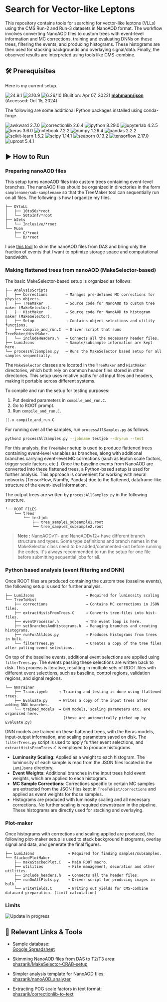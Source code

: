 #  Search for Vector-like Leptons
This repository contains tools for searching for vector-like leptons (VLLs) using the CMS Run-2 and Run-3 datasets in NanoAOD format. The workflow involves converting NanoAOD files to custom trees with event-level information and MC corrections, training and evaluating DNNs on these trees, filtering the events, and producing histograms. These histograms are then used for stacking backgrounds and overlaying signal/data. Finally, the observed results are interpreted using tools like CMS-combine.

## 🛠️ Prerequisites

Here is my current setup.

![24.9.1](https://img.shields.io/badge/Conda-24.9.1-green)
![3.10.9](https://img.shields.io/badge/Python-3.10.9-blue)
![6.26/10](https://img.shields.io/badge/ROOT-6.26%2F10-yellow) (Built on: Apr 07, 2023)
**[nlohmann/json](https://github.com/nlohmann/json)** (Accessed: Oct 15, 2024)

The following are some additional Python packages installed using conda-forge.

![awkward 2.7.0](https://img.shields.io/badge/awkward-2.7.0-lightgrey)  ![correctionlib 2.6.4](https://img.shields.io/badge/correctionlib-2.6.4-lightgrey)  ![ipython 8.29.0](https://img.shields.io/badge/ipython-8.29.0-lightgrey)  ![jupyterlab 4.2.5](https://img.shields.io/badge/jupyterlab-4.2.5-lightgrey)  ![keras 3.6.0](https://img.shields.io/badge/keras-3.6.0-lightgrey)  ![notebook 7.2.2](https://img.shields.io/badge/notebook-7.2.2-lightgrey)  ![numpy 1.26.4](https://img.shields.io/badge/numpy-1.26.4-lightgrey)  ![pandas 2.2.2](https://img.shields.io/badge/pandas-2.2.2-lightgrey)  ![scikit-learn 1.5.2](https://img.shields.io/badge/scikit--learn-1.5.2-lightgrey)  ![scipy 1.14.1](https://img.shields.io/badge/scipy-1.14.1-lightgrey)  ![seaborn 0.13.2](https://img.shields.io/badge/seaborn-0.13.2-lightgrey)  ![tensorflow 2.17.0](https://img.shields.io/badge/tensorflow-2.17.0-lightgrey)  ![uproot 5.4.1](https://img.shields.io/badge/uproot-5.4.1-lightgrey)


## ▶️ How to Run

### Preparing nanoAOD files
This setup turns nanoAOD files into custom trees containing event-level branches. The nanoAOD files should be organized in directories in the form `samplename/sub-samplename` so that the TreeMaker tool can sequentially run on all files. The following is how I organize my files.
```
├── DYtoLL
│   ├── 10to50/*root
│   └── 50toInf/*root
├── WJets
│   └── Inclusive/*root
└── Muon
    ├── C/*root
    └── D/*root
```
I use [this tool](https://github.com/phazarik/crabSkimSetuphttps://github.com/phazarik/MakeSelector-CRAB-setup) to skim the nanoAOD files from DAS and bring only the fraction of events that I want to optimize storage space and computational bandwidth.

### Making flattened trees from nanoAOD (MakeSelector-based)
The basic MakeSelector-based setup is organized as follows:
```
├── AnalysisScripts
│   ├── Corrections        → Manages pre-defined MC corrections for physics objects.
│   ├── TreeMaker          → Source code for NanoAOD to custom tree maker (MakeSelector). 
|   ├── HistMaker          → Source code for NanoAOD to histogram maker (MakeSelector).
│   ├── Setup              → Contains object selections and utility functions.
│   ├── compile_and_run.C  → Driver script that runs TreeMaker/HistMaker.
│   └── includeHeaders.h   → Connects all the necessary header files.
├── LumiJsons              → Sample/subsample information are kept here.
└── processAllSamples.py   → Runs the MakeSelector based setup for all samples sequentially.
```
The `MakeSelector` classes are located in the `TreeMaker` and `HistMaker` directories, which both rely on common header files stored in other directories. This setup uses relative paths for all input files and headers, making it portable across different systems.

To compile and run the setup for testing purposes:
1. Put desired parameters in `compile_and_run.C`.
2. Go to ROOT prompt.
3. Run `compile_and_run.C`.
```cpp
[].x compile_and_run.C
```
For running over all the samples, run `processAllSamples.py` as follows.
```bash
python3 processAllSamples.py --jobname testjob --dryrun --test
```
For this analysis, the `TreeMaker` setup is used to produce flattened trees containing event-level variables as branches, along with additional branches carrying event-level MC corrections (such as lepton scale factors, trigger scale factors, etc.). Once the baseline events from NanoAOD are converted into these flattened trees, a Python-based setup is used for further analysis. This approach is convenient for working with neural networks (TensorFlow, NumPy, Pandas) due to the flattened, dataframe-like structure of the event-level information.

The output trees are written by `processAllSamples.py` in the following structure.
```
└── ROOT_FILES
    └── trees
        └── testjob
            ├── tree_sample1_subsample1.root
            └── tree_sample2_subsample2.root
```

>**Note :** NanoAODv11- and NanoAODv12+ have different branch structure and types. Some type definitions and branch names in the MakeSelector class need to be added/commented-out before running the codes. It's always recommended to run the setup for one file before submitting sequential jobs for all.

### Python based analysis (event filtering and DNN)
Once ROOT files are produced containing the custom tree (baseline events), the following setup is used for further analysis.
```
├── LumiJsons                       → Required for luminosity scaling
└── TreeToHist
    ├── corrections                 → Contains MC corrections in JSON files.
    ├── extractHistsFromTrees.C     → Converts tree-files into hist-files.
    ├── eventProcessor.h            → The event loop is here.
    ├── setBranchesAndHistograms.h  → Managing branches and creating histograms.
    ├── runForAllJobs.py            → Produces histograms from trees in bulk.  
    └── filterTrees.py              → Creates a copy of the tree files after putting event selections. 
```
On top of the baseline events, additional event selections are applied using `filterTrees.py`. The events passing these selections are written back to disk. This process is iterative, resulting in multiple sets of ROOT files with different event selections, such as baseline, control regions, validation regions, and signal regions.
```
└── NNTrainer
    ├── Train.ipynb     → Training and testing is done using flattened trees.
    ├── Evaluate.py     → Writes a copy of the input trees after adding DNN branches.
    └── trained_models  → DNN models, scaling parameters etc. are organised here.
                          (these are automatically picked up by Evaluate.py)
```
DNN models are trained on these flattened trees, with the Keras models, input-output information, and scaling parameters saved on disk. The `filterTrees.py` script is used to apply further event selections, and `extractHistsFromTrees.C` is employed to produce histograms.
- **Luminosity Scaling**: Applied as a weight to each histogram. The luminosity of each sample is read from the JSON files located in the `LumiJsons` directory.
- **Event Weights**: Additional branches in the input trees hold event weights, which are applied to each histogram.
- **MC Sample Corrections**: Corrections specific to certain MC samples are extracted from the JSON files kept in `TreeToHist/corrections` and applied as event weights for those samples.
- Histograms are produced with luminosity scaling and all necessary corrections. No further scaling is required downstream in the pipeline. These histograms are directly used for stacking and overlaying.

### Plot-maker
Once histograms with corrections and scaling applied are produced, the following plot-maker setup is used to stack background histograms, overlay signal and data, and generate the final figures.
```
├── LumiJsons               → Required for finding samples/subsamples.
└── StackedPlotMaker
    ├── makeStackedPlot.C   → Main ROOT macro.
    ├── utilities           → File management, decoration and other utilities.
    ├── include_headers.h   → Connects all the header files.
    ├── runOnAllPlots.py    → Driver script for producing images in bulk.
    └── writeYields.C       → Writing out yields for CMS-combine datacard preparation. (Limit calculation)
```

### Limits
![Update in progress](https://img.shields.io/badge/Update%20in%20progress-red)

## 🔗 Relevant Links & Tools
- Sample database:  
  [Google Spreadsheet](https://docs.google.com/spreadsheets/d/10LLDj0NRvGVtQPhoFLRR2A7NRblJRvnX_U7wvfeYhvw/edit?pli=1&gid=0#gid=0)
- Skimming NanoAOD files from DAS to T2/T3 area:  
  [phazarik/MakeSelector-CRAB-setup](https://github.com/phazarik/MakeSelector-CRAB-setup)

- Simpler analysis template for NanoAOD files:  
  [phazarik/nanoAOD_analyzer](https://github.com/phazarik/nanoAOD_analyzer)

- Extracting POG scale factors in text format:  
  [phazarik/correctionlib-to-text](https://github.com/phazarik/correctionlib-to-text)